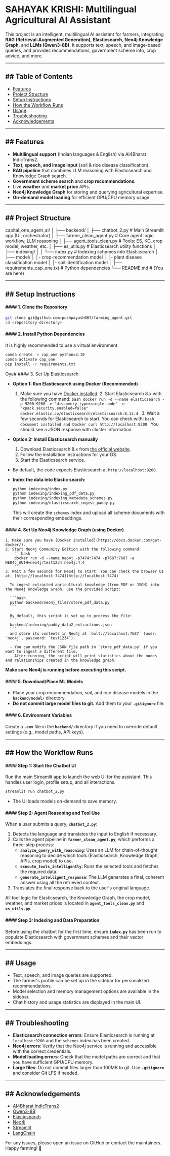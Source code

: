 # SAHAYAK KRISHI: Multilingual Agricultural AI Assistant

This project is an intelligent, multilingual AI assistant for farmers, integrating **RAG (Retrieval-Augmented Generation)**, **Elasticsearch**, **Neo4j Knowledge Graph**, and **LLMs (Qwen3-8B)**. It supports text, speech, and image-based queries, and provides recommendations, government scheme info, crop advice, and more.

-----

## \#\# Table of Contents

  * [Features](https://www.google.com/search?q=%23features)
  * [Project Structure](https://www.google.com/search?q=%23project-structure)
  * [Setup Instructions](https://www.google.com/search?q=%23setup-instructions)
  * [How the Workflow Runs](https://www.google.com/search?q=%23how-the-workflow-runs)
  * [Usage](https://www.google.com/search?q=%23usage)
  * [Troubleshooting](https://www.google.com/search?q=%23troubleshooting)
  * [Acknowledgements](https://www.google.com/search?q=%23acknowledgements)

-----

## \#\# Features

  * **Multilingual support** (Indian languages & English) via AI4Bharat IndicTrans2.
  * **Text, speech, and image input** (soil & rice disease classification).
  * **RAG pipeline** that combines LLM reasoning with Elasticsearch and Knowledge Graph search.
  * **Government scheme search** and **crop recommendations**.
  * Live **weather** and **market price** APIs.
  * **Neo4j Knowledge Graph** for storing and querying agricultural expertise.
  * **On-demand model loading** for efficient GPU/CPU memory usage.

-----

## \#\# Project Structure

capital_one_agent_ai/
│
├── backend/
│   ├── chatbot_2.py           # Main Streamlit app (UI, orchestrator)
│   ├── farmer_clean_agent.py  # Core agent logic, workflow, LLM reasoning
│   ├── agent_tools_clean.py   # Tools: ES, KG, crop model, weather, etc.
│   ├── es_utils.py            # Elasticsearch utility functions
│   ├── indexing/
│   │   └── index.py           # Indexing schemes into Elasticsearch
│   ├── model/
│       │- crop-recommendation model
│       │- plant disease classification model
│       │- soil identification model
│
├── requirements_cap_one.txt   # Python dependencies
└── README.md                  # (You are here)

-----

## \#\# Setup Instructions

#### \#\#\#\# 1. Clone the Repository

```bash
git clone git@github.com:pushpayush007/farming_agent.git
cd <repository-directory>
```

#### #### 2. Install Python Dependencies

It is highly recommended to use a virtual environment.

```bash
conda create -n cap_one python=3.10
conda activate cap_one
pip install -r requirements.txt
```
Oye# \#\#\#\# 3. Set Up Elasticsearch

  * **Option 1: Run Elasticsearch using Docker (Recommended)**
      1. Make sure you have [Docker installed](https://docs.docker.com/get-docker/).
          2. Start Elasticsearch 8.x with the following command:
                  ```bash
                          docker run -d --name elasticsearch -p 9200:9200 -e "discovery.type=single-node" -e "xpack.security.enabled=false" docker.elastic.co/elasticsearch/elasticsearch:8.13.4
                                  ```
                                      3. Wait a few seconds for Elasticsearch to start. You can check with:
                                              ```bash document installed and Docker
        curl http://localhost:9200
        ```
       You should see a JSON response with cluster information.

  * **Option 2: Install Elasticsearch manually**
    1. Download Elasticsearch 8.x from [the official website](https://www.elastic.co/downloads/elasticsearch).
    2. Follow the installation instructions for your OS.
    3. Start the Elasticsearch service.

  * By default, the code expects Elasticsearch at `http://localhost:9200`.

  * **Index the data into Elastic search:**
    ```bash
    python indexing/index.py
    python indexing/indexing_pdf_data.py
    python indexing/indexing_metadata_schemes.py
    python indexing/elasticsearch_ingest_paddy.py
    ```
    This will create the `schemes` index and upload all scheme documents with their corresponding embeddings.

#### #### 4. Set Up Neo4j Knowledge Graph (using Docker)

    1. Make sure you have [Docker installed](https://docs.docker.com/get-docker/).
    2. Start Neo4j Community Edition with the following command:
        ```bash
        docker run -d --name neo4j -p7474:7474 -p7687:7687 -e NEO4J_AUTH=neo4j/test1234 neo4j:4.4
        ```
    3. Wait a few seconds for Neo4j to start. You can check the browser UI at: [http://localhost:7474](http://localhost:7474)

      To ingest extracted agricultural knowledge (from PDF or JSON) into the Neo4j Knowledge Graph, use the provided script:

      ```bash
      python backend/neo4j_files/store_pdf_data.py
      ```

      By default, this script is set up to process the file:
      ```
      backend/indexing/paddy_data2_extractions.json
      ```
      and store its contents in Neo4j at `bolt://localhost:7687` (user: `neo4j`, password: `test1234`).

      - You can modify the JSON file path in `store_pdf_data.py` if you want to ingest a different file.
      - After running, the script will print statistics about the nodes and relationships created in the knowledge graph.

**Make sure Neo4j is running before executing this script.**

#### \#\#\#\# 5. Download/Place ML Models

  * Place your crop recommendation, soil, and rice disease models in the **`backend/model/`** directory.
  * **Do not commit large model files to git.** Add them to your **`.gitignore`** file.

#### \#\#\#\# 6. Environment Variables

Create a **`.env`** file in the **`backend/`** directory if you need to override default settings (e.g., model paths, API keys).

-----

## \#\# How the Workflow Runs

#### \#\#\#\# Step 1: Start the Chatbot UI

Run the main Streamlit app to launch the web UI for the assistant. This handles user login, profile setup, and all interactions.

```bash
streamlit run chatbot_2.py
```

  * The UI loads models on-demand to save memory.

#### \#\#\#\# Step 2: Agent Reasoning and Tool Use

When a user submits a query, **`chatbot_2.py`**:

1.  Detects the language and translates the input to English if necessary.
2.  Calls the agent pipeline in **`farmer_clean_agent.py`**, which performs a three-step process:
      * **`analyze_query_with_reasoning`**: Uses an LLM for chain-of-thought reasoning to decide which tools (Elasticsearch, Knowledge Graph, APIs, crop model) to use.
      * **`execute_tools_intelligently`**: Runs the selected tools and fetches the required data.
      * **`generate_intelligent_response`**: The LLM generates a final, coherent answer using all the retrieved context.
3.  Translates the final response back to the user's original language.

All tool logic for Elasticsearch, the Knowledge Graph, the crop model, weather, and market prices is located in **`agent_tools_clean.py`** and **`es_utils.py`**.

#### \#\#\#\# Step 3: Indexing and Data Preparation

Before using the chatbot for the first time, ensure **`index.py`** has been run to populate Elasticsearch with government schemes and their vector embeddings.

-----

## \#\# Usage

  * Text, speech, and image queries are supported.
  * The farmer's profile can be set up in the sidebar for personalized recommendations.
  * Model selection and memory management options are available in the sidebar.
  * Chat history and usage statistics are displayed in the main UI.

-----

## \#\# Troubleshooting

  * **Elasticsearch connection errors**: Ensure Elasticsearch is running at `localhost:9200` and the `schemes` index has been created.
  * **Neo4j errors**: Verify that the Neo4j service is running and accessible with the correct credentials.
  * **Model loading errors**: Check that the model paths are correct and that you have sufficient GPU/CPU memory.
  * **Large files**: Do not commit files larger than 100MB to git. Use **`.gitignore`** and consider Git LFS if needed.

-----

## \#\# Acknowledgements

  * [AI4Bharat IndicTrans2](https://www.google.com/search?q=https://github.com/AI4Bharat/indic-trans2)
  * [Qwen3-8B](https://huggingface.co/Qwen)
  * [Elasticsearch](https://www.elastic.co/)
  * [Neo4j](https://neo4j.com/)
  * [Streamlit](https://streamlit.io/)
  * [LangChain](https://www.langchain.com/)

For any issues, please open an issue on GitHub or contact the maintainers. Happy farming\! 🌾